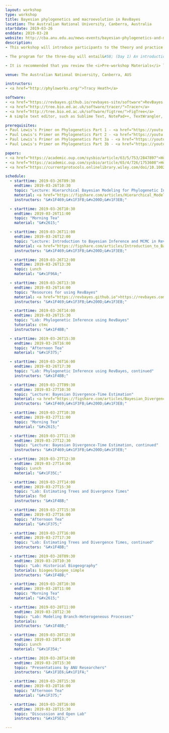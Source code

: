 ```yaml
---
layout: workshop
type: workshop
title: Bayesian phylogenetics and macroevolution in RevBayes
location: The Australian National University, Canberra, Australia
startdate: 2019-03-26
enddate: 2019-03-28
website: http://cba.anu.edu.au/news-events/bayesian-phylogenetics-and-macroevolution-revbayes
description: 
- This workshop will introduce participants to the theory and practice of phylogenetic inference methods for macroevolution using RevBayes. The three-day course is sponsored by the Centre for Biodivesity Analysis at the Australian National University. 

- The program for the three-day will entail&#58; (Day 1) An introduction to RevBayes, MCMC, and basic tree inference; (Day 2) Combining data from fossil and ling taxa and Historical biogeography; (Day 3) Modeling complex processes on trees and discussion/open lab. A detailed schedule is given below. 

- It is recommended that you review the <i>Pre-workshop Materials</i> listed below if you do not already have a strong understanding of likelihood-based phylogenetics, probability, and Bayesian inference. These video lectures are by <a href="https://phylogeny.uconn.edu/">Paul Lewis</a> and provide a clear overview of these topics. Additionally, a list of papers describing RevBayes and graphical models is provided as suggested background reading.

venue: The Australian National University, Canberra, AUS

instructors:
- <a href="http://phyloworks.org/">Tracy Heath</a>

software:
- <a href="https://revbayes.github.io/revbayes-site/software">RevBayes v1.0.10</a> 
- <a href="http://tree.bio.ed.ac.uk/software/tracer/">Tracer</a>
- <a href="http://tree.bio.ed.ac.uk/software/figtree/">FigTree</a>
- A simple text editor, such as Sublime Text, NotePad++, TextWrangler, BBEdit, vim, or emacs 

prerequisites:
- Paul Lewis's Primer on Phylogenetics Part 1 - <a href="https://youtu.be/1r4z0YJq580">Trees & Likelihood</a>
- Paul Lewis's Primer on Phylogenetics Part 2 - <a href="https://youtu.be/UsLeY0wZr4Y">Substitution Models</a>
- Paul Lewis's Primer on Phylogenetics Part 3a - <a href="https://youtu.be/4PWlnNsfz90">Bayesian Statistics & MCMC</a>
- Paul Lewis's Primer on Phylogenetics Part 3b - <a href="https://youtu.be/TLtOS--YwkU">Bayesian Phylogenetics</a>

papers:
- <a href="https://academic.oup.com/sysbio/article/63/5/753/2847897">Höhna et al. (2014). Probabilistic Graphical Model Representation in Phylogenetics.</a>
- <a href="https://academic.oup.com/sysbio/article/65/4/726/1753608">Höhna et al. (2016). RevBayes&#58; Bayesian Phylogenetic Inference Using Graphical Models and an Interactive Model-Specification Language.</a>
- <a href="https://currentprotocols.onlinelibrary.wiley.com/doi/10.1002/cpbi.22">Höhna et al. (2017). Phylogenetic Inference Using RevBayes.</a>

schedule:
  - starttime: 2019-03-26T09:30
    endtime: 2019-03-26T10:30
    topic: "Lecture: Hierarchical Bayesian Modeling for Phylogenetic Inference using RevBayes"
    material: <a href="https://figshare.com/articles/Hierarchical_Modeling_for_Phylogenetic_Inference_using_RevBayes/7886201">Lecture slides</a>
    instructors: "&#x1F469;&#x1F3FB;&#x200D;&#x1F3EB;"

  - starttime: 2019-03-26T10:30
    endtime: 2019-03-26T11:00
    topic: "Morning Tea"
    material: "&#x2615;"

  - starttime: 2019-03-26T11:00
    endtime: 2019-03-26T12:00
    topic: "Lecture: Introduction to Bayesian Inference and MCMC in RevBayes"
    material: <a href="https://figshare.com/articles/Introduction_to_Bayesian_Inference_MCMC_in_RevBayes/7886447">Lecture slides</a>
    instructors: "&#x1F469;&#x1F3FB;&#x200D;&#x1F3EB;"

  - starttime: 2019-03-26T12:00
    endtime: 2019-03-26T13:30
    topic: Lunch
    material: "&#x1F96A;"

  - starttime: 2019-03-26T13:30
    endtime: 2019-03-26T14:00
    topic: "Resources for using RevBayes"
    material: <a href="https://revbayes.github.io">https://revbayes.com</a>
    instructors: "&#x1F469;&#x1F3FB;&#x200D;&#x1F3EB;"

  - starttime: 2019-03-26T14:00
    endtime: 2019-03-26T15:30
    topic: "Lab: Phylogenetic Inference using RevBayes"
    tutorials: ctmc
    instructors: "&#x1F4BB;"

  - starttime: 2019-03-26T15:30
    endtime: 2019-03-26T16:00
    topic: "Afternoon Tea"
    material: "&#x1F375;"

  - starttime: 2019-03-26T16:00
    endtime: 2019-03-26T17:30
    topic: "Lab: Phylogenetic Inference using RevBayes, continued"
    instructors: "&#x1F4BB;"

  - starttime: 2019-03-27T09:30
    endtime: 2019-03-27T10:30
    topic: "Lecture: Bayesian Divergence-Time Estimation"
    material: <a href="https://figshare.com/articles/Bayesian_Divergence-Time_Estimation_Lecture/6849005">Lecture slides</a>
    instructors: "&#x1F469;&#x1F3FB;&#x200D;&#x1F3EB;"

  - starttime: 2019-03-27T10:30
    endtime: 2019-03-27T11:00
    topic: "Morning Tea"
    material: "&#x2615;"

  - starttime: 2019-03-27T11:30
    endtime: 2019-03-27T12:30
    topic: "Lecture: Bayesian Divergence-Time Estimation, continued"
    instructors: "&#x1F469;&#x1F3FB;&#x200D;&#x1F3EB;"

  - starttime: 2019-03-27T12:30
    endtime: 2019-03-27T14:00
    topic: Lunch
    material: "&#x1F35C;"

  - starttime: 2019-03-27T14:00
    endtime: 2019-03-27T15:30
    topic: "Lab: Estimating Trees and Divergence Times"
    tutorials: fbd
    instructors: "&#x1F4BB;"

  - starttime: 2019-03-27T15:30
    endtime: 2019-03-27T16:00
    topic: "Afternoon Tea"
    material: "&#x1F375;"

  - starttime: 2019-03-27T16:00
    endtime: 2019-03-27T17:30
    topic: "Lab: Estimating Trees and Divergence Times, continued"
    instructors: "&#x1F4BB;"

  - starttime: 2019-03-28T09:30
    endtime: 2019-03-28T10:30
    topic: "Lab: Historical Biogeography"
    tutorials: biogeo/biogeo_simple 
    instructors: "&#x1F4BB;"

  - starttime: 2019-03-28T10:30
    endtime: 2019-03-28T11:00
    topic: "Morning Tea"
    material: "&#x2615;"

  - starttime: 2019-03-28T11:00
    endtime: 2019-03-28T12:30
    topic: "Lab: Modeling Branch-Heterogeneous Processes"
    tutorials: 
    instructors: "&#x1F4BB;"

  - starttime: 2019-03-28T12:30
    endtime: 2019-03-28T14:00
    topic: Lunch
    material: "&#x1F354;"

  - starttime: 2019-03-28T14:00
    endtime: 2019-03-28T15:30
    topic: "Presentations by ANU Researchers"
    instructors: "&#x1F1E6;&#x1F1FA;"

  - starttime: 2019-03-28T15:30
    endtime: 2019-03-28T16:00
    topic: "Afternoon Tea"
    material: "&#x1F375;"

  - starttime: 2019-03-28T16:00
    endtime: 2019-03-28T15:30
    topic: "Discussion and Open Lab"
    instructors: "&#x1F5E3;"

---
```


